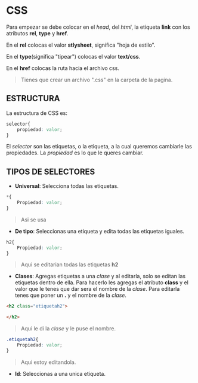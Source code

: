 # CSS

Para empezar se debe colocar en el *head*, del *html*, la etiqueta **link** con los atributos **rel**, **type** y **href**.

En el **rel** colocas el valor **stlysheet**, significa "hoja de estilo".

En el **type**(significa "tipear") colocas el valor **text/css**.

En el **href** colocas la ruta hacia el archivo css. 
>Tienes que crear un archivo ".css" en la carpeta de la pagina.

## ESTRUCTURA

La estructura de CSS es:

```css
selector{
    propiedad: valor;
}
```
El *selector* son las etiquetas, o la etiqueta, a la cual queremos cambiarle las propiedades.
La *propiedad* es lo que le queres cambiar.

## TIPOS DE SELECTORES

- **Universal**: Selecciona todas las etiquetas. 

```css
*{
    Propiedad: valor;
}
```
>Asi se usa

- **De tipo**: Seleccionas una etiqueta y edita todas las etiquetas iguales.

```css
h2{
    Propiedad: valor;
}
```
>Aqui se editarian todas las etiquetas **h2**

- **Clases**: Agregas etiquetas a una *clase* y al editarla, solo se editan las etiquetas dentro de ella. 
Para hacerlo les agregas el atributo **class** y el valor que le tenes que dar sera el nombre de la *clase*. 
Para editarla tenes que poner un **.** y el nombre de la *clase*.

```html
<h2 class="etiquetah2">

</h2>
```
>Aqui le di la *clase* y le puse el nombre.

```css
.etiquetah2{
    Propiedad: valor;
}
```
>Aqui estoy editandola.

- **Id**: Seleccionas a una unica etiqueta.

